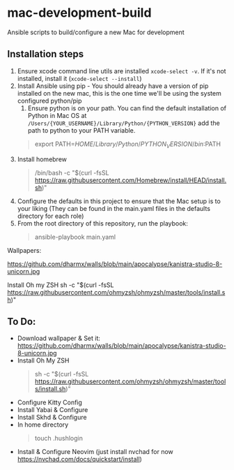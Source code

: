 # mac-development-build
Ansible scripts to build/configure a new Mac for development


## Installation steps

1. Ensure xcode command line utils are installed `xcode-select -v`. If it's not installed, install it (`xcode-select --install`)
2. Install Ansible using pip - You should already have a version of pip installed on the new mac, this is the one time we'll be using the system configured python/pip
    1. Ensure python is on your path. You can find the default installation of Python in Mac OS at `/Users/{YOUR_USERNAME}/Library/Python/{PYTHON_VERSION}` add the path to python to your PATH variable.
    > export PATH=$HOME/Library/Python/{PYTHON_VERSION}/bin:$PATH
3. Install homebrew
    > /bin/bash -c "$(curl -fsSL https://raw.githubusercontent.com/Homebrew/install/HEAD/install.sh)"
4. Configure the defaults in this project to ensure that the Mac setup is to your liking (They can be found in the main.yaml files in the defaults directory for each role)
5. From the root directory of this repository, run the playbook:
    > ansible-playbook main.yaml

Wallpapers:

https://github.com/dharmx/walls/blob/main/apocalypse/kanistra-studio-8-unicorn.jpg

Install Oh my ZSH
sh -c "$(curl -fsSL https://raw.githubusercontent.com/ohmyzsh/ohmyzsh/master/tools/install.sh)"

## To Do:

* Download wallpaper & Set it: https://github.com/dharmx/walls/blob/main/apocalypse/kanistra-studio-8-unicorn.jpg
* Install Oh My ZSH 
  > sh -c "$(curl -fsSL https://raw.githubusercontent.com/ohmyzsh/ohmyzsh/master/tools/install.sh)"
* Configure Kitty Config
* Install Yabai & Configure
* Install Skhd & Configure
* In home directory
  > touch .hushlogin
* Install & Configure Neovim (just install nvchad for now https://nvchad.com/docs/quickstart/install)